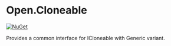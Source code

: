 # Open.Cloneable

[![NuGet](https://img.shields.io/nuget/v/Open.Hierarchy.svg)](https://www.nuget.org/packages/Open.Cloneable/)

Provides a common interface for ICloneable with Generic variant.
